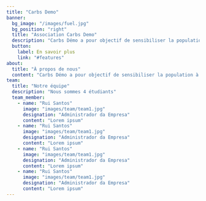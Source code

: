 ```yaml
---
title: "Carbs Demo"
banner:
  bg_image: "/images/fuel.jpg"
  bg_position: "right"
  title: "Association Carbs Demo"
  description: "Carbs Démo a pour objectif de sensibiliser la population à l’utilisation de carburant plus propre et plus vert pour la nature tel que le superéthanol E85"
  button:
    label: En savoir plus
    link: "#features"
about:
  title: "À propos de nous"
  content: "Carbs Démo a pour objectif de sensibiliser la population à l’utilisation de carburant plus propre et plus vert pour la nature tel que le superéthanol E85 afin de remplacer, à terme, l’utilisation des énergies fossiles. ​ Cela a de nombreux avantages, principalement son coût ! En effet, produit en France grâce à l'agriculture, le biocarburant est une excellente alternative pour sortir des énergies liées au pétrole, et donc de ne plus dépendre de son évolution tarifaire. ​ Pour ce faire, nous allons mettre en place un simulateur interactif. Sur deux écrans distincts apparaîtront les indicateurs importants liés, d’un côté, au bioéthanol, de l’autre au SP-95."
team:
  title: "Notre équipe"
  description: "Nous sommes 4 étudiants"
  team_member:
    - name: "Rui Santos"
      image: "images/team/team1.jpg"
      designation: "Administrador da Empresa"
      content: "Lorem ipsum"
    - name: "Rui Santos"
      image: "images/team/team1.jpg"
      designation: "Administrador da Empresa"
      content: "Lorem ipsum"
    - name: "Rui Santos"
      image: "images/team/team1.jpg"
      designation: "Administrador da Empresa"
      content: "Lorem ipsum"
    - name: "Rui Santos"
      image: "images/team/team1.jpg"
      designation: "Administrador da Empresa"
      content: "Lorem ipsum"
---
```

